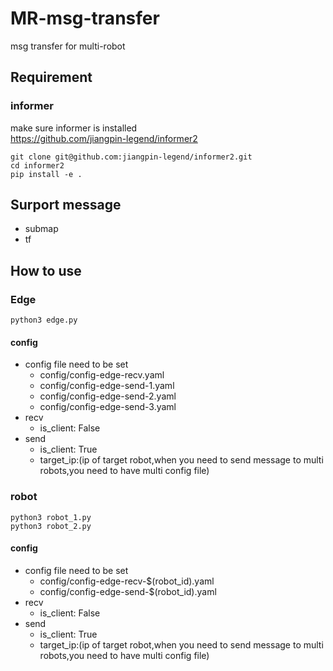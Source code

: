 # MR-msg-transfer
msg transfer for multi-robot

## Requirement
### informer
make sure informer is installed <br />
https://github.com/jiangpin-legend/informer2 <br />

```
git clone git@github.com:jiangpin-legend/informer2.git
cd informer2
pip install -e .
```
## Surport message
* submap
* tf
 
## How to use
### Edge 
```
python3 edge.py
```
#### config
* config file need to be set 
  * config/config-edge-recv.yaml
  * config/config-edge-send-1.yaml
  * config/config-edge-send-2.yaml
  * config/config-edge-send-3.yaml
* recv
  * is_client: False
* send
  * is_client: True
  * target_ip:(ip of target robot,when you need to send message to multi robots,you need to have multi config file)
  
### robot
```
python3 robot_1.py
python3 robot_2.py
```

#### config
* config file need to be set 
  * config/config-edge-recv-$(robot_id).yaml
  * config/config-edge-send-$(robot_id).yaml
* recv
  * is_client: False
* send
  * is_client: True
  * target_ip:(ip of target robot,when you need to send message to multi robots,you need to have multi config file)
